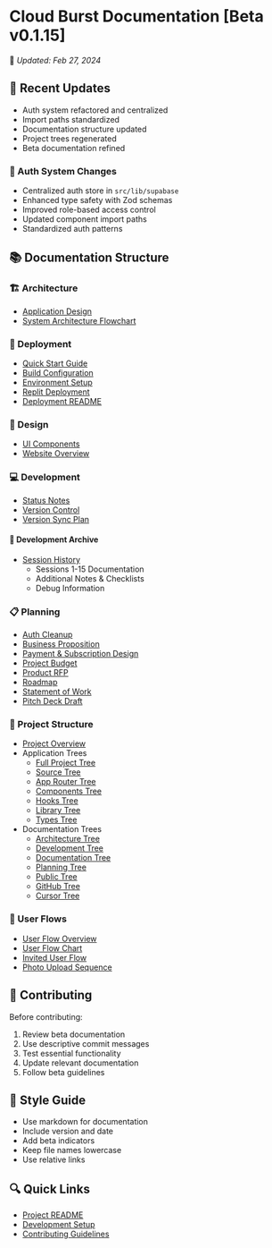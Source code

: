 # Cloud Burst Documentation [Beta v0.1.15]
📅 *Updated: Feb 27, 2024*

## 🔄 Recent Updates
- Auth system refactored and centralized
- Import paths standardized
- Documentation structure updated
- Project trees regenerated
- Beta documentation refined

### 🔐 Auth System Changes
- Centralized auth store in `src/lib/supabase`
- Enhanced type safety with Zod schemas
- Improved role-based access control
- Updated component import paths
- Standardized auth patterns

## 📚 Documentation Structure

### 🏗️ Architecture
- [Application Design](architecture/application_design_document.md)
- [System Architecture Flowchart](architecture/system_architecture_flowchart.md)

### 🚀 Deployment
- [Quick Start Guide](deployment/quick_start.md)
- [Build Configuration](deployment/BUILD_CONFIGURATION.md)
- [Environment Setup](deployment/ENVIRONMENT_SETUP.md)
- [Replit Deployment](deployment/REPLIT_DEPLOYMENT.md)
- [Deployment README](deployment/README.md)

### 🎨 Design
- [UI Components](design/UI_components.md)
- [Website Overview](design/website_overview.md)

### 💻 Development
- [Status Notes](development/STATUS_NOTES.md)
- [Version Control](development/VERSION_CONTROL.md)
- [Version Sync Plan](development/version-sync.plan)

#### 📝 Development Archive
- [Session History](development/prompt_archive/)
  - Sessions 1-15 Documentation
  - Additional Notes & Checklists
  - Debug Information

### 📋 Planning
- [Auth Cleanup](planning/auth-cleanup.md)
- [Business Proposition](planning/business_proposition.md)
- [Payment & Subscription Design](planning/payment_subscription_design_document.md)
- [Project Budget](planning/project_budget_overview.md)
- [Product RFP](planning/request_for_product_RFP.md)
- [Roadmap](planning/roadmap.md)
- [Statement of Work](planning/statement_or_work.md)
- [Pitch Deck Draft](planning/pitch_deck_draft.md)

### 🔧 Project Structure
- [Project Overview](project-structure/README.md)
- Application Trees
  - [Full Project Tree](project-structure/full_tree.md)
  - [Source Tree](project-structure/src_tree.md)
  - [App Router Tree](project-structure/app_tree.md)
  - [Components Tree](project-structure/components_tree.md)
  - [Hooks Tree](project-structure/hooks_tree.md)
  - [Library Tree](project-structure/lib_tree.md)
  - [Types Tree](project-structure/types_tree.md)
- Documentation Trees
  - [Architecture Tree](project-structure/architecture_tree.md)
  - [Development Tree](project-structure/development_tree.md)
  - [Documentation Tree](project-structure/docs_tree.md)
  - [Planning Tree](project-structure/planning_tree.md)
  - [Public Tree](project-structure/public_tree.md)
  - [GitHub Tree](project-structure/github_tree.md)
  - [Cursor Tree](project-structure/cursor_tree.md)

### 👥 User Flows
- [User Flow Overview](user-flows/user_flow_overview.md)
- [User Flow Chart](user-flows/user_flow_chart.md)
- [Invited User Flow](user-flows/invited_user_flow_design_document.md)
- [Photo Upload Sequence](user-flows/photo_upload_sequence_diagram.md)

## 🤝 Contributing
Before contributing:
1. Review beta documentation
2. Use descriptive commit messages
3. Test essential functionality
4. Update relevant documentation
5. Follow beta guidelines

## 📝 Style Guide
- Use markdown for documentation
- Include version and date
- Add beta indicators
- Keep file names lowercase
- Use relative links

## 🔍 Quick Links
- [Project README](../README.md)
- [Development Setup](../README.md#-development-setup)
- [Contributing Guidelines](../README.md#-contributing) 